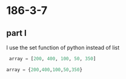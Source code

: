 # 186-3-7

## part I 
I use the set function of python instead of list
``` python
 array = [200, 400, 100, 50, 350]

array = {200,400,100,50,350}

```
